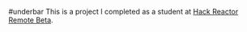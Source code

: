 #underbar
This is a project I completed as a student at [Hack Reactor Remote Beta](http://www.hackreactor.com/remote-beta).
